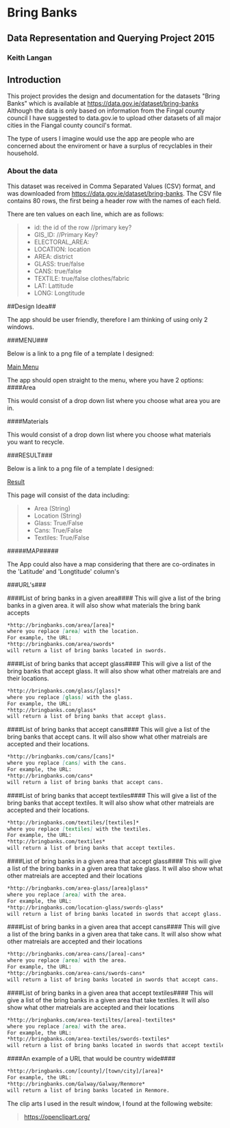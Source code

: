 # Bring Banks

## Data Representation and Querying Project 2015

### Keith Langan

## Introduction

This project provides the design and documentation for the datasets "Bring Banks"
which is available at https://data.gov.ie/dataset/bring-banks
Although the data is only based on information from the Fingal county council I have suggested to data.gov.ie to upload other datasets of all major cities in the Fiangal county council's format.

The type of users I imagine would use the app are people who are concerned about the enviroment or have a surplus of recyclables in their household.

### About the data

This dataset was received in Comma Separated Values (CSV) format, and was downloaded from https://data.gov.ie/dataset/bring-banks.
The CSV file contains 80 rows, the first being a header row with the names of each field.

There are ten values on each line, which are as follows:

>    * id: the id of the row //primary key?
>    * GIS_ID: //Primary Key?
>    * ELECTORAL_AREA: 
>    * LOCATION: location
>    * AREA: district
>    * GLASS: true/false
>    * CANS: true/false
>    * TEXTILE: true/false clothes/fabric
>    * LAT: Lattitude
>    * LONG: Longtitude

##Design Idea##

The app should be user friendly, therefore I am thinking of using only 2 windows. 

###MENU###

Below is a link to a png file of a template I designed:

[Main Menu](https://cloud.githubusercontent.com/assets/8780936/10644662/c16f5df0-7821-11e5-9c0c-a085f82fa7a1.png)

The app should open straight to the menu, where you have 2 options:
 ####Area
 
This would consist of a drop down list where you choose what area you are in.
 
 ####Materials

This would consist of a drop down list where you choose what materials you want to recycle.

###RESULT###

Below is a link to a png file of a template I designed:

[Result](https://cloud.githubusercontent.com/assets/8780936/10644566/494ae54c-7821-11e5-8d50-8372affcca19.png)

This page will consist of the data including:

>    * Area (String)
>    * Location (String)
>    * Glass: True/False
>    * Cans: True/False
>    * Textiles: True/False

#####MAP#####

The App could also have a map considering that there are co-ordinates in the 'Latitude' and 'Longtitude' column's

###URL's###

####List of bring banks in a given area####
This will give a list of the bring banks in a given area. it will also show what materials the bring bank accepts

```markdown
*http://bringbanks.com/area/[area]*
where you replace [area] with the location.
For example, the URL:
*http://bringbanks.com/area/swords*
will return a list of bring banks located in swords.
```

####List of bring banks that accept glass####
This will give a list of the bring banks that accept glass. It will also show what other matreials are and their locations.

```markdown
*http://bringbanks.com/glass/[glass]*
where you replace [glass] with the glass.
For example, the URL:
*http://bringbanks.com/glass*
will return a list of bring banks that accept glass.
```

####List of bring banks that accept cans####
This will give a list of the bring banks that accept cans. It will also show what other matreials are accepted and their locations.

```markdown
*http://bringbanks.com/cans/[cans]*
where you replace [cans] with the cans.
For example, the URL:
*http://bringbanks.com/cans*
will return a list of bring banks that accept cans.
```

####List of bring banks that accept textiles####
This will give a list of the bring banks that accept textiles. It will also show what other matreials are accepted and their locations.

```markdown
*http://bringbanks.com/textiles/[textiles]*
where you replace [textiles] with the textiles.
For example, the URL:
*http://bringbanks.com/textiles*
will return a list of bring banks that accept textiles.
```

####List of bring banks in a given area that accept glass####
This will give a list of the bring banks in a given area that take glass. It will also show what other matreials are accepted and their locations

```markdown
*http://bringbanks.com/area-glass/[area]glass*
where you replace [area] with the area.
For example, the URL:
*http://bringbanks.com/location-glass/swords-glass*
will return a list of bring banks located in swords that accept glass.
```

####List of bring banks in a given area that accept cans####
This will give a list of the bring banks in a given area that take cans. It will also show what other matreials are accepted and their locations

```markdown
*http://bringbanks.com/area-cans/[area]-cans*
where you replace [area] with the area.
For example, the URL:
*http://bringbanks.com/area-cans/swords-cans*
will return a list of bring banks located in swords that accept cans.
```

####List of bring banks in a given area that accept textiles####
This will give a list of the bring banks in a given area that take textiles. It will also show what other matreials are accepted and their locations

```markdown
*http://bringbanks.com/area-textiltes/[area]-textiltes*
where you replace [area] with the area.
For example, the URL:
*http://bringbanks.com/area-textiles/swords-textiles*
will return a list of bring banks located in swords that accept textiles.
```

####An example of a URL that would be country wide####

```markdown
*http://bringbanks.com/[county]/[town/city]/[area]*
For example, the URL:
*http://bringbanks.com/Galway/Galway/Renmore*
will return a list of bring banks located in Renmore.
```


The clip arts I used in the result window, I found at the following website:
> https://openclipart.org/
